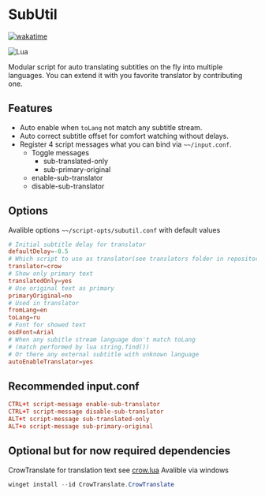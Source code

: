 # SubUtil
[![wakatime](https://wakatime.com/badge/user/e95ece5f-54ed-4ef2-9ff3-b88a5a8bfc5c/project/ff0b8a46-c4f1-4805-a7a2-096874f3ed18.svg)](https://wakatime.com/badge/user/e95ece5f-54ed-4ef2-9ff3-b88a5a8bfc5c/project/ff0b8a46-c4f1-4805-a7a2-096874f3ed18)

![Lua](https://img.shields.io/badge/lua-%232C2D72.svg?style=for-the-badge&logo=lua&logoColor=white)

Modular script for auto translating subtitles on the fly into multiple languages.
You can extend it with you favorite translator by contributing one.
## Features
- Auto enable when `toLang` not match any subtitle stream.
- Auto correct subtitle offset for comfort watching without delays.
- Register 4 script messages what you can bind via `~~/input.conf`.
    - Toggle messages
        - sub-translated-only
        - sub-primary-original
    - enable-sub-translator
    - disable-sub-translator
## Options
Avalible options `~~/script-opts/subutil.conf` with default values
```conf
# Initial subtitle delay for translator
defaultDelay=-0.5
# Which script to use as translator(see translators folder in repository)
translator=crow
# Show only primary text
translatedOnly=yes
# Use original text as primary
primaryOriginal=no
# Used in translator
fromLang=en
toLang=ru
# Font for showed text
osdFont=Arial
# When any subitle stream language don't match toLang
# (match performed by lua string.find())
# Or there any external subtitle with unknown language
autoEnableTranslator=yes
```
## Recommended input.conf
```conf
CTRL+t script-message enable-sub-translator
CTRL+T script-message disable-sub-translator
ALT+t script-message sub-translated-only
ALT+o script-message sub-primary-original
```
## Optional but for now required dependencies
CrowTranslate for translation text see [crow.lua](https://github.com/EnergoStalin/subutils-mpv/blob/master/modules/translators/crow.lua)
Avalible via windows
```powershell
winget install --id CrowTranslate.CrowTranslate
```
